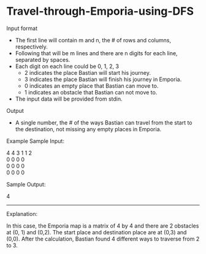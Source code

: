 # Travel-through-Emporia-using-DFS

Input format
  * The first line will contain m and n, the # of rows and columns, respectively.
  * Following that will be m lines and there are n digits for each line, separated by spaces.
  * Each digit on each line could be 0, 1, 2, 3
    - 2 indicates the place Bastian will start his journey.
    - 3 indicates the place Bastian will finish his journey in Emporia.
    - 0 indicates an empty place that Bastian can move to.
    - 1 indicates an obstacle that Bastian can not move to.
  * The input data will be provided from stdin.
  
  Output
  * A single number, the # of the ways Bastian can travel from the start to the destination, not missing any empty places in Emporia.

Example
Sample Input:

 4 4
 3 1 1 2    
 0 0 0 0   
 0 0 0 0    
 0 0 0 0   

Sample Output:

4

-------------------------------------------------------------------------------------------------------------------------------------------------------------------------
Explanation:

In this case, the Emporia map is a matrix of 4 by 4 and there are 2 obstacles at (0, 1) and (0,2). The start place and destination place are at (0,3) and (0,0). After the calculation, Bastian found 4 different ways to traverse from 2 to 3.
